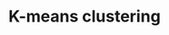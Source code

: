 ---
layout: post
is_post: on
post_url : "https://hackmd.io/@machine-learning/Bk4gtQWPI"
title:  "K-means clustering"
keywords: ""
categories: [machine-learning]
tags: [Coursera, Notes, K-means-clustering]
icon: fas fa-book
---